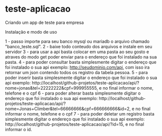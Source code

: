 # teste-aplicacao
 Criando um app de teste para empresa
 
 Instalação e modo de uso
 
 1 - passo importe para seu banco mysql ou mariadb o arquivo chamado "banco_teste.sql".
 2 - baixe todo conteudo dos arquivos e instale em seu servidor
 3 - para usar a api basta colocar em uma pasta ao seu gosto e atraves do modo get poder enviar para o endereço
 que foi instalado na sua pasta.
 4 - para poder consultar basta simplesmente digitar o endereço que foi instalado o sua api exemplo: http://seudominio.com/api, com isso ira retornar um json
  contendo todos os registro da tabela pessoa.
 5 - para poder inserir basta simplesmente digitar o endereço que foi instalado o sua api exemplo: http://localhost/github-projetos/teste-aplicacao/api/?nome=jonas&tel=22222222&cpf=999955555, e no final informar o nome, telefone e o cpf
 6 - para poder alterar basta simplesmente digitar o endereço que foi instalado o sua api exemplo: http://localhost/github-projetos/teste-aplicacao/api/?nome=Jonas+Climber&tel=66666666&cpf=666666666&id=2, e no final informar o nome, telefone e o cpf
 7 - para poder deletar um registro basta simplesmente digitar o endereço que foi instalado o sua api exemplo: http://localhost/github-projetos/teste-aplicacao/api/?id=15, e no final informar o id.
